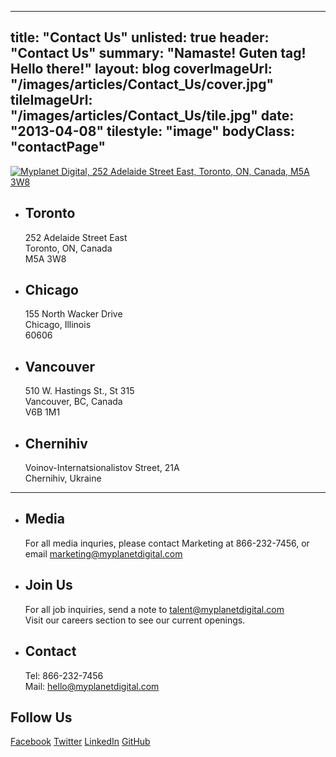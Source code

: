
---
title: "Contact Us"
unlisted: true
header: "Contact Us"
summary: "Namaste! Guten tag! Hello there!"
layout: blog
coverImageUrl: "/images/articles/Contact_Us/cover.jpg"
tileImageUrl: "/images/articles/Contact_Us/tile.jpg"
date: "2013-04-08"
tilestyle: "image"
bodyClass: "contactPage"
---

<a href="https://maps.google.ca/maps?q=252+Adelaide+Street+East,+Toronto,+ON,+Canada,+M5A+3W8">![Myplanet Digital, 252 Adelaide Street East, Toronto, ON, Canada, M5A 3W8](/images/articles/Contact_Us/map.jpg)</a>

*   ## Toronto

    252 Adelaide Street East<br />Toronto, ON, Canada<br />M5A 3W8

*   ## Chicago

    155 North Wacker Drive<br />Chicago, Illinois<br />60606

<span></span>

*   ## Vancouver

    510 W. Hastings St., St 315<br />Vancouver, BC, Canada<br />V6B 1M1

*   ## Chernihiv

    Voinov-Internatsionalistov Street, 21A<br />Chernihiv, Ukraine

----

*   ## Media

    For all media inquries, please contact Marketing at <span class="nowrap">866-232-7456</span>, or email [marketing@myplanetdigital.com](mailto:marketing@myplanetdigital.com)

*   ## Join Us

    For all job inquiries, send a note to [talent@myplanetdigital.com](mailto:talent@myplanetdigital.com)<br />
    Visit our careers section to see our current openings.

<span></span>

*   ## Contact

    Tel:&nbsp;866-232-7456<br />
    Mail:&nbsp;[hello@myplanetdigital.com](mailto:hello@myplanetdigital.com)

## Follow Us

<a class="social facebook" href="" title="Facebook">Facebook</a>
<a class="social twitter" href="" title="Twitter">Twitter</a>
<a class="social linkedin" href="" title="LinkedIn">LinkedIn</a>
<a class="social github" href="" title="GitHub">GitHub</a>
